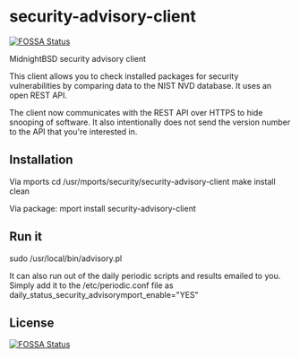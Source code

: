 # security-advisory-client
[![FOSSA Status](https://app.fossa.io/api/projects/git%2Bgithub.com%2Fmidnightbsd%2Fsecurity-advisory-client.svg?type=shield)](https://app.fossa.io/projects/git%2Bgithub.com%2Fmidnightbsd%2Fsecurity-advisory-client?ref=badge_shield)

MidnightBSD security advisory client


This client allows you to check installed packages for security vulnerabilities by comparing data to the NIST NVD database. It uses an open REST API. 

The client now communicates with the REST API over HTTPS to hide snooping of software.  It also intentionally does not send the version number to the API that you're interested in.  

## Installation

Via mports
cd /usr/mports/security/security-advisory-client
make install clean

Via package:
mport install security-advisory-client

## Run it
sudo /usr/local/bin/advisory.pl

It can also run out of the daily periodic scripts and results emailed to you. Simply add it to the /etc/periodic.conf file as
daily_status_security_advisorymport_enable="YES"


## License
[![FOSSA Status](https://app.fossa.io/api/projects/git%2Bgithub.com%2Fmidnightbsd%2Fsecurity-advisory-client.svg?type=large)](https://app.fossa.io/projects/git%2Bgithub.com%2Fmidightbsd%2Fsecurity-advisory-client?ref=badge_large)
